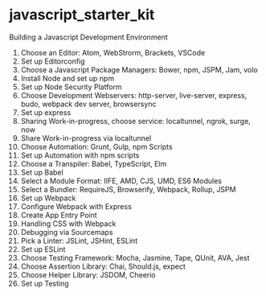 # javascript_starter_kit
Building a Javascript Development Environment

1. Choose an Editor: Atom, WebStrorm, Brackets, VSCode
2. Set up Editorconfig
3. Choose a Javascript Package Managers: Bower, npm, JSPM, Jam, volo
4. Install Node and set up npm
5. Set up Node Security Platform
6. Choose Development Webservers: http-server, live-server, express, budo, webpack dev server, browsersync
7. Set up express
8. Sharing Work-in-progress, choose service: localtunnel, ngrok, surge, now
9. Share Work-in-progress via localtunnel
10. Choose Automation: Grunt, Gulp, npm Scripts
11. Set up Automation with npm scripts
12. Choose a Transpiler: Babel, TypeScript, Elm
13. Set up Babel
14. Select a Module Format: IIFE, AMD, CJS, UMD, ES6 Modules
15. Select a Bundler: RequireJS, Browserify, Webpack, Rollup, JSPM
16. Set up Webpack
17. Configure Webpack with Express
18. Create App Entry Point 
19. Handling CSS with Webpack
20. Debugging via Sourcemaps
21. Pick a Linter: JSLint, JSHint, ESLint
22. Set up ESLint
23. Choose Testing Framework: Mocha, Jasmine, Tape, QUnit, AVA, Jest
24. Choose Assertion Library: Chai, Should.js, expect
25. Choose Helper Library: JSDOM, Cheerio
27. Set up Testing
